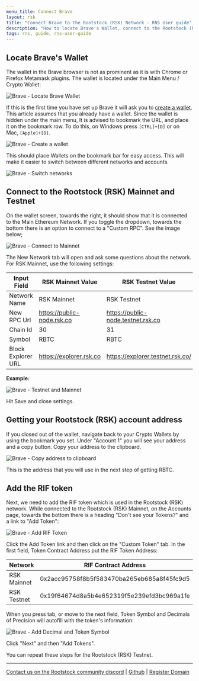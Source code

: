 ```yaml
---
menu_title: Connect Brave
layout: rsk
title: "Connect Brave to the Rootstock (RSK) Network - RNS User guide"
description: "How to locate Brave's Wallet, connect to the Rootstock (RSK) Mainnet and Testnet, get your Rootstock account address, add the RIF token"
tags: rns, guide, rns-user-guide
---
```


## Locate Brave's Wallet

The wallet in the Brave browser is not as prominent as it is with Chrome or Firefox Metamask plugins. The wallet is located under the Main Menu / Crypto Wallet:

![Brave - Locate Brave Wallet](/rif/rns/guide/images/brave-locate-brave-wallet.jpg)


If this is the first time you have set up Brave it will ask you to [create a wallet](https://brave.com/funding-your-brave-wallet/). This article assumes that you already have a wallet. Since the wallet is hidden under the main menu, It is advised to bookmark the URL, and place it on the bookmark row. To do this, on Windows press `[CTRL]+[D]` or on Mac, `[Apple]+[D]`.

![Brave - Create a wallet](/rif/rns/guide/images/brave-create-a-wallet.jpg)


This should place Wallets on the bookmark bar for easy access. This will make it easier to switch between different networks and accounts.

![Brave - Switch networks](/rif/rns/guide/images/brave-switch-networks.jpg)


## Connect to the Rootstock (RSK) Mainnet and Testnet

On the wallet screen, towards the right, it should show that it is connected to the Main Ethereum Network. If you toggle the dropdown, towards the bottom there is an option to connect to a "Custom RPC". See the image below;

![Brave - Connect to Mainnet](/rif/rns/guide/images/brave-connect-to-mainnet.jpg)


The New Network tab will open and ask some questions about the network. For RSK Mainnet, use the following settings:

| Input Field | RSK Mainnet Value | RSK Testnet Value |
| -- | -- | -- |
| Network Name | RSK Mainnet | RSK Testnet |
| New RPC Url | https://public-node.rsk.co | https://public-node.testnet.rsk.co |
| Chain Id | 30 | 31 |
| Symbol | RBTC | RBTC |
| Block Explorer URL | https://explorer.rsk.co | https://explorer.testnet.rsk.co/

**Example:**

![Brave - Testnet and Mainnet](/rif/rns/guide/images/brave-testnet-and-mainnet.jpg)

Hit Save and close settings.

## Getting your Rootstock (RSK) account address

If you closed out of the wallet, navigate back to your Crypto Wallets by using the bookmark you set. Under "Account 1" you will see your address and a copy button. Copy your address to the clipboard.

![Brave - Copy address to clipboard](/rif/rns/guide/images/brave-copy-address-to-clipboard.jpg)

This is the address that you will use in the next step of getting RBTC.

## Add the RIF token

Next, we need to add the RIF token which is used in the Rootstock (RSK) network. While connected to the Rootstock (RSK) Mainnet, on the Accounts page, towards the bottom there is a heading "Don't see your Tokens?" and a link to "Add Token":

![Brave - Add RIF Token](/rif/rns/guide/images/brave-add-rif-token.png)


Click the Add Token link and then click on the "Custom Token" tab. In the first field, Token Contract Address put the RIF Token Address:

| Network | RIF Contract Address |
| -- | -- |
| RSK Mainnet | 0x2acc95758f8b5f583470ba265eb685a8f45fc9d5 |
| RSK Testnet | 0x19f64674d8a5b4e652319f5e239efd3bc969a1fe |

When you press tab, or move to the next field, Token Symbol and Decimals of Precision will autofill with the token's information:

![Brave - Add Decimal and Token Symbol](/rif/rns/guide/images/brave-add-decimal-and-token-symbol.jpg)


Click "Next" and then "Add Tokens".

You can repeat these steps for the Rootstock (RSK) Testnet.

----

[Contact us on the Rootstock community discord](/discord/) |
[Github](https://github.com/rnsdomains) |
[Register Domain](https://manager.rns.rifos.org/search)
